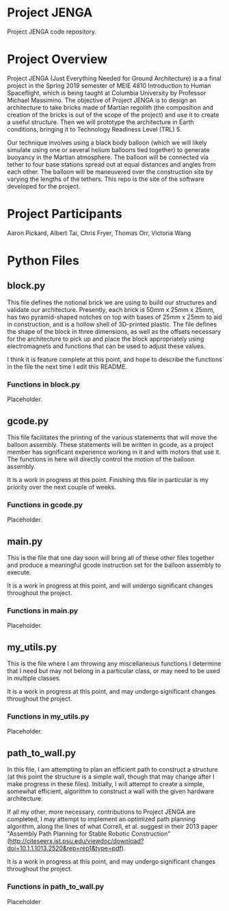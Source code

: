 # Project JENGA
Project JENGA code repository.

# Project Overview
Project JENGA (Just Everything Needed for Ground Architecture) is a a final project in the Spring 2019 semester of MEIE 4810 Introduction to Human Spaceflight, which is being taught at Columbia University by Professor Michael Massimino. The objective of Project JENGA is to design an architecture to take bricks made of Martian regolith (the composition and creation of the bricks is out of the scope of the project) and use it to create a useful structure. Then we will prototype the architecture in Earth conditions, bringing it to Technology Readiness Level (TRL) 5. 

Our technique involves using a black body balloon (which we will likely simulate using one or several helium balloons tied together) to generate buoyancy in the Martian atmosphere. The balloon will be connected via tether to four base stations spread out at equal distances and angles from each other. The balloon will be maneuvered over the construction site by varying the lengths of the tethers.
This repo is the site of the software developed for the project.

# Project Participants
Aaron Pickard, Albert Tai, Chris Fryer, Thomas Orr, Victoria Wang

# Python Files
## block.py
This file defines the notional brick we are using to build our structures and validate our architecture. Presently, each brick is 50mm x 25mm x 25mm, has two pyramid-shaped notches on top with bases of 25mm x 25mm to aid in construction, and is a hollow shell of 3D-printed plastic. The file defines the shape of the block in three dimensions, as well as the offsets necessary for the architecture to pick up and place the block appropriately using electromagnets and functions that can be used to adjust these values.

I think it is feature complete at this point, and hope to describe the functions in the file the next time I edit this README.

### Functions in block.py
Placeholder.

## gcode.py
This file facilitates the printing of the various statements that will move the balloon assembly. These statements will be written in gcode, as a project member has significant experience working in it and with motors that use it. The functions in here will directly control the motion of the balloon assembly.

It is a work in progress at this point. Finishing this file in particular is my priority over the next couple of weeks.

### Functions in gcode.py
Placeholder.

## main.py
This is the file that one day soon will bring all of these other files together and produce a meaningful gcode instruction set for the balloon assembly to execute.

It is a work in progress at this point, and will undergo significant changes throughout the project.

### Functions in main.py
Placeholder.

## my_utils.py
This is the file where I am throwing any miscellaneous functions I determine that I need but may not belong in a particular class, or may need to be used in multiple classes.

It is a work in progress at this point, and may undergo significant changes throughout the project.

### Functions in my_utils.py
Placeholder.

## path_to_wall.py
In this file, I am attempting to plan an efficient path to construct a structure (at this point the structure is a simple wall, though that may change after I make progress in these files). Initially, I will attempt to create a simple, somewhat efficient, algorithm to construct a wall with the given hardware architecture.

If all my other, more necessary, contributions to Project JENGA are completed, I may attempt to implement an optimized path planning algorithm, along the lines of what Correll, et al. suggest in their 2013 paper "Assembly Path Planning for Stable Robotic Construction" (http://citeseerx.ist.psu.edu/viewdoc/download?doi=10.1.1.1013.2520&rep=rep1&type=pdf).

It is a work in progress at this point, and may undergo significant changes throughout the project.

### Functions in path_to_wall.py
Placeholder
